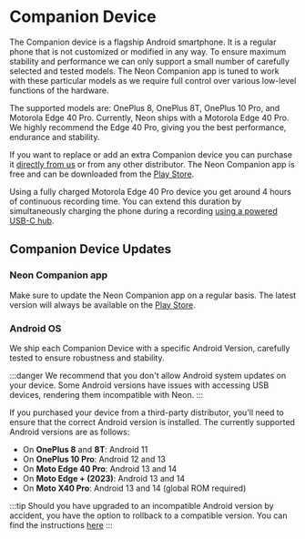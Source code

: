 # Companion Device
The Companion device is a flagship Android smartphone. It is a regular phone that is not customized or modified in any way. To ensure maximum stability and performance we can only support a small number of carefully selected and tested models. The Neon Companion app is tuned to work with these particular models as we require full control over various low-level functions of the hardware. 

The supported models are:  OnePlus 8, OnePlus 8T, OnePlus 10 Pro, and Motorola Edge 40 Pro. Currently, Neon ships with a Motorola Edge 40 Pro. We highly recommend the Edge 40 Pro, giving you the best performance, endurance and stability.

If you want to replace or add an extra Companion device you can purchase it [directly from us](https://pupil-labs.com/products/neon) or from any other distributor. The Neon Companion app is free and can be downloaded from the [Play Store](https://play.google.com/store/apps/details?id=com.pupillabs.neoncomp).

Using a fully charged Motorola Edge 40 Pro device you get around 4 hours of continuous recording time. You can extend this duration by simultaneously charging the phone during a recording [using a powered USB-C hub](/hardware/using-a-usb-hub/).

## Companion Device Updates

### Neon Companion app
Make sure to update the Neon Companion app on a regular basis. The latest version will always be available on the 
[Play Store](https://play.google.com/store/apps/details?id=com.pupillabs.neoncomp).

### Android OS
We ship each Companion Device with a specific Android Version, carefully tested to ensure robustness and stability.

:::danger
We recommend that you don't allow Android system updates on your device. Some Android versions have issues with accessing 
USB devices, rendering them incompatible with Neon.
:::

If you purchased your device from a third-party distributor, you'll need to ensure that the correct Android version is installed. The currently 
supported Android versions are as follows:

- On **OnePlus 8** and **8T**: Android 11
- On **OnePlus 10 Pro**: Android 12 and 13
- On **Moto Edge 40 Pro**: Android 13 and 14
- On **Moto Edge + (2023)**: Android 13 and 14
- On **Moto X40 Pro**: Android 13 and 14 (global ROM required)

:::tip
Should you have upgraded to an incompatible Android version by accident, you have the
option to rollback to a compatible version. You can find the instructions
[here](/data-collection/troubleshooting/#i-accidentally-updated-my-companion-device-to-an-incompatible-android-version)
:::
